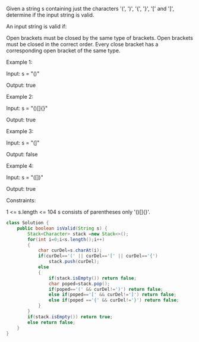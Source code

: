 Given a string s containing just the characters '(', ')', '{', '}', '[' and ']', determine if the input string is valid.

An input string is valid if:

Open brackets must be closed by the same type of brackets.
Open brackets must be closed in the correct order.
Every close bracket has a corresponding open bracket of the same type.
 

Example 1:

Input: s = "()"

Output: true

Example 2:

Input: s = "()[]{}"

Output: true

Example 3:

Input: s = "(]"

Output: false

Example 4:

Input: s = "([])"

Output: true

 

Constraints:

1 <= s.length <= 104
s consists of parentheses only '()[]{}'.

``` java
class Solution {
    public boolean isValid(String s) {
        Stack<Character> stack =new Stack<>();
        for(int i=0;i<s.length();i++)
        {
            char curDel=s.charAt(i);
            if(curDel=='(' || curDel=='[' || curDel=='{')
                stack.push(curDel);
            else
            {
                if(stack.isEmpty()) return false;
                char poped=stack.pop();
                if(poped=='(' && curDel!=')') return false;
                else if(poped=='[' && curDel!=']') return false;
                else if(poped =='{' && curDel!='}') return false;
            }
        }
        if(stack.isEmpty()) return true;
        else return false;
    }
}
```
